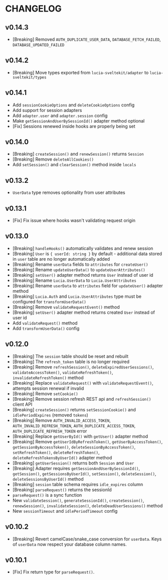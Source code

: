 # CHANGELOG

## v0.14.3

- [Breaking] Removed `AUTH_DUPLICATE_USER_DATA`, `DATABASE_FETCH_FAILED`, `DATABASE_UPDATED_FAILED`

## v0.14.2

- [Breaking] Move types exported from `lucia-sveltekit/adapter` to `lucia-sveltekit/types`

## v0.14.1

- Add `sessionCookieOptions` and `deleteCookieOptions` config
- Add support for session adapters
- Add `adapter.user` and `adapter.session` config
- Make `getSessionAndUserBySessionId()` adapter method optional
- [Fix] Sessions renewed inside hooks are properly being set

## v0.14.0

- [Breaking] `createSession()` and `renewSession()` returns `Session`
- [Breaking] Remove `deleteAllCookies()`
- Add `setSession()` and `clearSession()` method inside `locals`

## v0.13.2

- `UserData` type removes optionality from user attributes

## v0.13.1

- [Fix] Fix issue where hooks wasn't validating request origin

## v0.13.0

- [Breaking] `handleHooks()` automatically validates and renew session
- [Breaking] `User` is `{ userId: string }` by default - additional data stored in `user` table are no longer automatically added
- [Breaking] Rename `userData` fields to `attributes` for `createUser()`
- [Breaking] Rename `updateUserData()` to `updateUserAttributes()`
- [Breaking] `setUser()` adapter method returns `User` instead of user id
- [Breaking] Rename `Lucia.UserData` to `Lucia.UserAttributes`
- [Breaking] Rename `userData` to `attributes` field for `updateUser()` adapter method
- [Breaking] `Lucia.Auth` and `Lucia.UserAttributes` type must be configured for `transformUserData()`
- [Breaking] Remove `validateRequestEvent()` method
- [Breaking] `setUser()` adapter method returns created `User` instead of user id
- Add `validateRequest()` method
- Add `transformUserData()` config

## v0.12.0

- [Breaking] The `session` table should be reset and rebuilt
- [Breaking] The `refresh_token` table is no longer required
- [Breaking] Remove `refreshSession()`, `deleteExpiredUserSessions()`, `validateAccessToken()`, `validateRefreshToken()`, `invalidateRefreshToken()` method
- [Breaking] Replace `validateRequest()` with `validateRequestEvent()`, attempts session renewal if invalid
- [Breaking] Remove `setCookie()`
- [Breaking] Remove session refresh REST api and `refreshSession()` client API
- [Breaking] `createSession()` returns `setSessionCookie()` and `idlePeriodExpires` (removed `tokens`)
- [Breaking] Remove `AUTH_INVALID_ACCESS_TOKEN`, `AUTH_INVALID_REFRESH_TOKEN`, `AUTH_DUPLICATE_ACCESS_TOKEN`, `AUTH_DUPLICATE_REFRESH_TOKEN` error
- [Breaking] Replace `getUserById()` with `getUser()` adapter method
- [Breaking] Remove `getUserIdByRefreshToken()`, `getUserByAccessToken()`, `getSessionByAccessToken()`, `deleteSessionByAccessToken()`, `setRefreshToken()`, `deleteRefreshToken()`, `deleteRefreshTokensByUserId()` adapter method
- [Breaking] `getUserSession()` returns both `Session` and `User`
- [Breaking] Adapter requires `getSessionAndUserBySessionId()`, `getSession()`, `getSessionsByUserId()`, `setSession()`, `deleteSession()`, `deleteSessionsByUserId()` method
- [Breaking] `session` table schema requires `idle_expires` column
- [Breaking] `parseRequest()` returns the sessionId
- `parseRequest()` is a sync function
- New `validateSession()`, `generateSessionId()`, `createSession()`, `renewSession()`, `invalidateSession()`, `deleteDeadUserSessions()` method
- New `sessionTimeout` and `idlePeriodTimeout` config

## v0.10.2

- [Breaking] Revert camelCase/snake_case conversion for `userData`. Keys of `userData` now respect your database column names.

## v0.10.1

- [Fix] Fix return type for `parseRequest()`.
